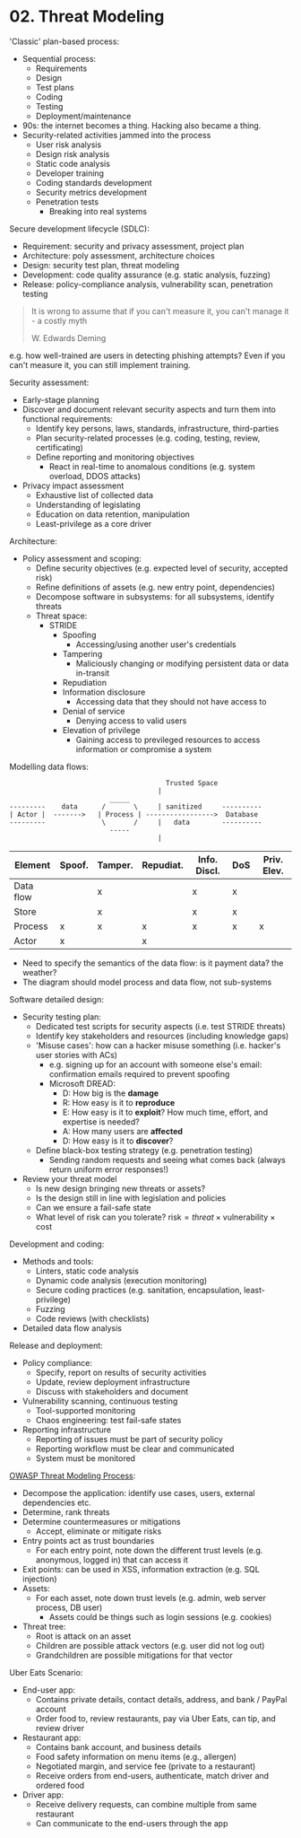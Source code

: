 # 02. Threat Modeling

'Classic' plan-based process:

- Sequential process:
  - Requirements
  - Design
  - Test plans
  - Coding
  - Testing
  - Deployment/maintenance
- 90s: the internet becomes a thing. Hacking also became a thing.
- Security-related activities jammed into the process
  - User risk analysis
  - Design risk analysis
  - Static code analysis
  - Developer training
  - Coding standards development
  - Security metrics development
  - Penetration tests
    - Breaking into real systems

Secure development lifecycle (SDLC):

- Requirement: security and privacy assessment, project plan
- Architecture: poly assessment, architecture choices
- Design: security test plan, threat modeling
- Development: code quality assurance (e.g. static analysis, fuzzing)
- Release: policy-compliance analysis, vulnerability scan, penetration testing

> It is wrong to assume that if you can't measure it, you can't manage it - a costly myth
>
> W. Edwards Deming

e.g. how well-trained are users in detecting phishing attempts? Even if you can't measure it, you can still implement training.

Security assessment:

- Early-stage planning
- Discover and document relevant security aspects and turn them into functional requirements:
  - Identify key persons, laws, standards, infrastructure, third-parties
  - Plan security-related processes (e.g. coding, testing, review, certificating)
  - Define reporting and monitoring objectives
    - React in real-time to anomalous conditions (e.g. system overload, DDOS attacks)
- Privacy impact assessment
  - Exhaustive list of collected data
  - Understanding of legislating
  - Education on data retention, manipulation
  - Least-privilege as a core driver

Architecture:

- Policy assessment and scoping:
  - Define security objectives (e.g. expected level of security, accepted risk)
  - Refine definitions of assets (e.g. new entry point, dependencies)
  - Decompose software in subsystems: for all subsystems, identify threats
  - Threat space:
    - STRIDE
      - Spoofing
        - Accessing/using another user's credentials
      - Tampering
        - Maliciously changing or modifying persistent data or data in-transit
      - Repudiation
      - Information disclosure
        - Accessing data that they should not have access to
      - Denial of service
        - Denying access to valid users
      - Elevation of privilege
        - Gaining access to previleged resources to access information or compromise a system

Modelling data flows:

```
                                       Trusted Space
                                     |
                         _____       
---------    data      /       \     | sanitized     ----------
| Actor |  ------->   | Process | ----------------->  Database
---------              \       /     |   data        ----------
                         -----  
                                     |
```

|  Element  | Spoof. | Tamper. | Repudiat. | Info. Discl. | DoS | Priv. Elev. |
| --------- | ------ | ------- | --------- | ------------ | --- | ----------- |
| Data flow |        |    x    |           |      x       |  x  |             |
|   Store   |        |    x    |           |      x       |  x  |             |
|  Process  |   x    |    x    |     x     |      x       |  x  |      x      |
|   Actor   |   x    |         |     x     |              |     |             |

- Need to specify the semantics of the data flow: is it payment data? the weather?
- The diagram should model process and data flow, not sub-systems

Software detailed design:

- Security testing plan:
  - Dedicated test scripts for security aspects (i.e. test STRIDE threats)
  - Identify key stakeholders and resources (including knowledge gaps)
  - 'Misuse cases': how can a hacker misuse something (i.e. hacker's user stories with ACs)
    - e.g. signing up for an account with someone else's email: confirmation emails required to prevent spoofing
    - Microsoft DREAD:
      - D: How big is the **damage**
      - R: How easy is it to **reproduce**
      - E: How easy is it to **exploit**? How much time, effort, and expertise is needed?
      - A: How many users are **affected**
      - D: How easy is it to **discover**?
  - Define black-box testing strategy (e.g. penetration testing)
    - Sending random requests and seeing what comes back (always return uniform error responses!)
- Review your threat model
  - Is new design bringing new threats or assets?
  - Is the design still in line with legislation and policies
  - Can we ensure a fail-safe state
  - What level of risk can you tolerate? $\text{risk} = {threat} \times \text{vulnerability} \times \text{cost}$

Development and coding:

- Methods and tools:
  - Linters, static code analysis
  - Dynamic code analysis (execution monitoring)
  - Secure coding practices (e.g. sanitation, encapsulation, least-privilege)
  - Fuzzing
  - Code reviews (with checklists)
- Detailed data flow analysis

Release and deployment:

- Policy compliance:
  - Specify, report on results of security activities
  - Update, review deployment infrastructure
  - Discuss with stakeholders and document
- Vulnerability scanning, continuous testing
  - Tool-supported monitoring
  - Chaos engineering: test fail-safe states
- Reporting infrastructure
  - Reporting of issues must be part of security policy
  - Reporting workflow must be clear and communicated
  - System must be monitored

[OWASP Threat Modeling Process](https://owasp.org/www-community/Threat_Modeling_Process):

- Decompose the application: identify use cases, users, external dependencies etc.
- Determine, rank threats
- Determine countermeasures or mitigations
  - Accept, eliminate or mitigate risks
- Entry points act as trust boundaries
  - For each entry point, note down the different trust levels (e.g. anonymous, logged in) that can access it
- Exit points: can be used in XSS, information extraction (e.g. SQL injection)
- Assets:
  - For each asset, note down trust levels (e.g. admin, web server process, DB user)
    - Assets could be things such as login sessions (e.g. cookies)
- Threat tree:
  - Root is attack on an asset
  - Children are possible attack vectors (e.g. user did not log out)
  - Grandchildren are possible mitigations for that vector

Uber Eats Scenario:

- End-user app:
  - Contains private details, contact details, address, and bank / PayPal account
  - Order food to, review restaurants, pay via Uber Eats, can tip, and review driver
- Restaurant app:
  - Contains bank account, and business details
  - Food safety information on menu items (e.g., allergen)
  - Negotiated margin, and service fee (private to a restaurant)
  - Receive orders from end-users, authenticate, match driver and ordered food
- Driver app:
  - Receive delivery requests, can combine multiple from same restaurant
  - Can communicate to the end-users through the app

